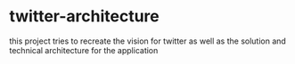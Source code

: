 # twitter-architecture
this project tries to recreate the vision for twitter as well as the solution and technical architecture for the application
